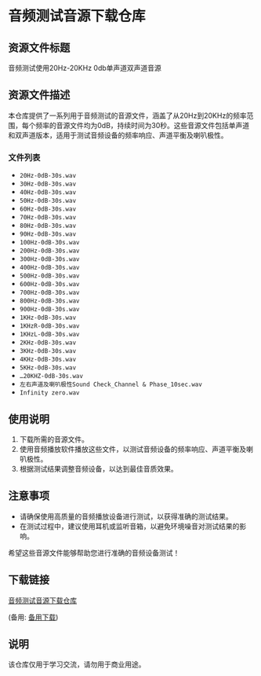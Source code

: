 # 音频测试音源下载仓库

## 资源文件标题
音频测试使用20Hz-20KHz 0db单声道双声道音源

## 资源文件描述
本仓库提供了一系列用于音频测试的音源文件，涵盖了从20Hz到20KHz的频率范围，每个频率的音源文件均为0dB，持续时间为30秒。这些音源文件包括单声道和双声道版本，适用于测试音频设备的频率响应、声道平衡及喇叭极性。

### 文件列表
- `20Hz-0dB-30s.wav`
- `30Hz-0dB-30s.wav`
- `40Hz-0dB-30s.wav`
- `50Hz-0dB-30s.wav`
- `60Hz-0dB-30s.wav`
- `70Hz-0dB-30s.wav`
- `80Hz-0dB-30s.wav`
- `90Hz-0dB-30s.wav`
- `100Hz-0dB-30s.wav`
- `200Hz-0dB-30s.wav`
- `300Hz-0dB-30s.wav`
- `400Hz-0dB-30s.wav`
- `500Hz-0dB-30s.wav`
- `600Hz-0dB-30s.wav`
- `700Hz-0dB-30s.wav`
- `800Hz-0dB-30s.wav`
- `900Hz-0dB-30s.wav`
- `1KHz-0dB-30s.wav`
- `1KHzR-0dB-30s.wav`
- `1KHzL-0dB-30s.wav`
- `2KHz-0dB-30s.wav`
- `3KHz-0dB-30s.wav`
- `4KHz-0dB-30s.wav`
- `5KHz-0dB-30s.wav`
- `…20KHZ-0dB-30s.wav`
- `左右声道及喇叭极性Sound Check_Channel & Phase_10sec.wav`
- `Infinity zero.wav`

## 使用说明
1. 下载所需的音源文件。
2. 使用音频播放软件播放这些文件，以测试音频设备的频率响应、声道平衡及喇叭极性。
3. 根据测试结果调整音频设备，以达到最佳音质效果。

## 注意事项
- 请确保使用高质量的音频播放设备进行测试，以获得准确的测试结果。
- 在测试过程中，建议使用耳机或监听音箱，以避免环境噪音对测试结果的影响。

希望这些音源文件能够帮助您进行准确的音频设备测试！

## 下载链接
[音频测试音源下载仓库]() 

(备用: [备用下载](https://pan.baidu.com/s/1qprXzIWB-YFWqKgTN2CTOQ?pwd=1234))

## 说明

该仓库仅用于学习交流，请勿用于商业用途。
